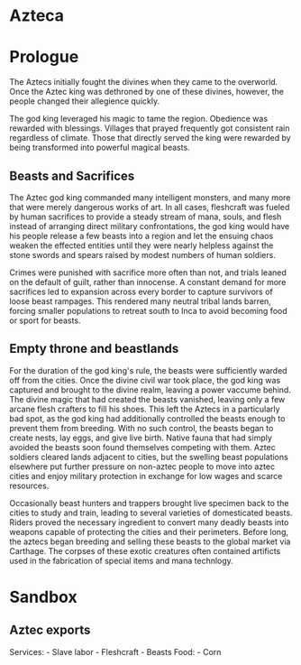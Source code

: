 # Azteca

# Prologue

The Aztecs initially fought the divines when they came to the overworld. Once the Aztec king was dethroned by one of these divines, however, the people changed their allegience quickly. 

The god king leveraged his magic to tame the region. Obedience was rewarded with blessings. Villages that prayed frequently got consistent rain regardless of climate. Those that directly served the king were rewarded by being transformed into powerful magical beasts. 

## Beasts and Sacrifices

The Aztec god king commanded many intelligent monsters, and many more that were merely dangerous works of art. In all cases, fleshcraft was fueled by human sacrifices to provide a steady stream of mana, souls, and flesh instead of arranging direct military confrontations, the god king would have his people release a few beasts into a region and let the ensuing chaos weaken the effected entities until they were nearly helpless against the stone swords and spears raised by modest numbers of human soldiers.

Crimes were punished with sacrifice more often than not, and trials leaned on the default of guilt, rather than innocense. A constant demand for more sacrifices led to expansion across every border to capture survivors of loose beast rampages. This rendered many neutral tribal lands barren, forcing smaller populations to retreat south to Inca to avoid becoming food or sport for beasts.

## Empty throne and beastlands

For the duration of the god king's rule, the beasts were sufficiently warded off from the cities. Once the divine civil war took place, the god king was captured and brought to the divine realm, leaving a power vaccume behind. The divine magic that had created the beasts vanished, leaving only a few arcane flesh crafters to fill his shoes. This left the Aztecs in a particularly bad spot, as the god king had additionally controlled the beasts enough to prevent them from breeding. With no such control, the beasts began to create nests, lay eggs, and give live birth. Native fauna that had simply avoided the beasts soon found themselves competing with them. Aztec soldiers cleared lands adjacent to cities, but the swelling beast populations elsewhere put further pressure on non-aztec people to move into aztec cities and enjoy military protection in exchange for low wages and scarce resources.

Occasionally beast hunters and trappers brought live specimen back to the cities to study and train, leading to several varieties of domesticated beasts. Riders proved the necessary ingredient to convert many deadly beasts into weapons capable of protecting the cities and their perimeters. Before long, the aztecs began breeding and selling these beasts to the global market via Carthage. The corpses of these exotic creatures often contained artificts used in the fabrication of special items and mana technlogy.

# Sandbox


## Aztec exports
Services:
    - Slave labor
    - Fleshcraft
    - Beasts
Food:
    - Corn
